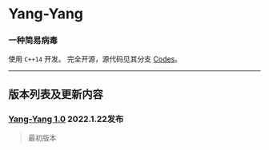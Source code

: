 # Yang-Yang
### 一种简易病毒

使用 ```C++14``` 开发。
完全开源，源代码见其分支 [Codes](https://github.com/Jerrycyx/Yang-Yang/tree/Codes)。

---

## 版本列表及更新内容

### [Yang-Yang 1.0](https://github.com/Jerrycyx/Yang-Yang/blob/main/Yang-Yang%201.0.exe) 2022.1.22发布
> 最初版本
